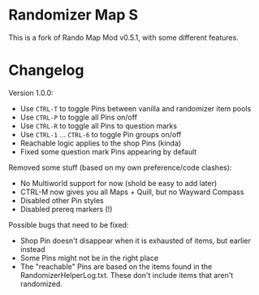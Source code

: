 # Randomizer Map S

This is a fork of Rando Map Mod v0.5.1, with some different features.

# Changelog

Version 1.0.0:
- Use `CTRL-T` to toggle Pins between vanilla and randomizer item pools
- Use `CTRL-P` to toggle all Pins on/off
- Use `CTRL-R` to toggle all Pins to question marks
- Use `CTRL-1` ... `CTRL-6` to toggle Pin groups on/off
- Reachable logic applies to the shop Pins (kinda)
- Fixed some question mark Pins appearing by default

Removed some stuff (based on my own preference/code clashes):
- No Multiworld support for now (shold be easy to add later)
- CTRL-M now gives you all Maps + Quill, but no Wayward Compass
- Disabled other Pin styles
- Disabled prereq markers (!)

Possible bugs that need to be fixed:
- Shop Pin doesn't disappear when it is exhausted of items, but earlier instead
- Some Pins might not be in the right place
- The "reachable" Pins are based on the items found in the RandomizerHelperLog.txt. These don't include items that aren't randomized.
